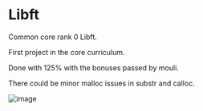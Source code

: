 # Libft
Common core rank 0 Libft.

First project in the core curriculum.

Done with 125% with the bonuses passed by mouli.

There could be minor malloc issues in substr and calloc.

![image](https://github.com/beggarsect/Libft/assets/144620197/f592314b-68f7-41ca-9716-6441ff88b801)
